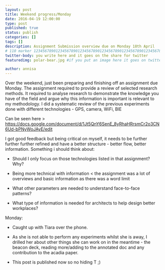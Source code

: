 ```yaml
---
layout: post
title: Weekend progress/Monday
date: 2016-04-19 12:00:00
type: post
published: true
status: publish
categories: []
tags: []
description: Assignment Submission overview due on Monday 18th April
# 110 marker 1234567890123456789012345678901234567890123456789012345678901234567890123456789012345678901234567890123456789
twitter-body: you write here and it goes on the share for twitter
featuredimg: polar-bear.jpg #if you put an image here it goes on twitter too

author: annisa
---
```


Over the weekend, just been preparing and finishing off an assignment due Monday. The assignment required to provide a review of selected research methods. It required to analyse research to demonstrate the knowledge you have of the field and argue why this information is important is relevant to my methodology.
I did a systematic review of the previous experiments done with different technologies - GPS, camera, WiFi, BlE

Can be seen here > https://docs.google.com/document/d/1Jt5QnY6SenE_8yRhaHRrsmCr2o3CN6Ud-bPNyWoJAyE/edit

I got good feedback but being critical on myself, it needs to be further further further refined and have a better structure - better flow, better information. 
Something i should think about: 

- Should I only focus on those technologies listed in that assignment? Why?

- Being more technical with information < the assignment was a lot of overviews and basic information as there was a word limit

- What other parameters are needed to understand face-to-face patterns?

- What type of information is needed for architects to help design better workplaces?

Monday:

- Caught up with Tiara over the phone.

- As she is not able to perform any experiments whilst she is away, I drilled her about other things she can work on in the meantime - the beacon deck, reading more/adding to the annotated doc and any contribution to the acadia paper. 

- This post is published now so no hiding T ;)
